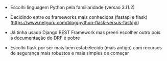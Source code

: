 - Escolhi linguagem Python pela familiaridade (versao 3.11.2)
- Decidindo entre os frameworks mais conhecidos (fastapi e flask) (https://www.netguru.com/blog/python-flask-versus-fastapi)
- Já tinha usado Django REST Framework mas preeri escolher outro pois a documentação do DRF é pobre

- Escolhi flask por ser mais bem estabelecido (mais antigo) com recursos de segurança mais robustos e mais simples de começar

